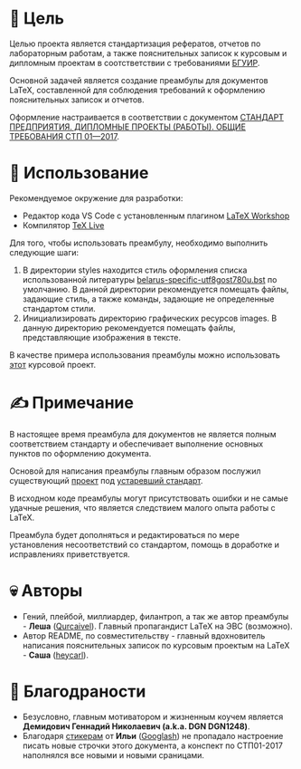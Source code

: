 # 📖 Цель

Целью проекта является стандартизация рефератов, отчетов по лабораторным работам, а также пояснительных записок к курсовым и дипломным проектам в соотстветствии с требованиями [БГУИР](https://www.bsuir.by).

Основной задачей является создание преамбулы для документов LaTeX, составленной для соблюдения требований к оформлению пояснительных записок и отчетов.

Оформление настраивается в соответствии с документом [СТАНДАРТ ПРЕДПРИЯТИЯ. ДИПЛОМНЫЕ ПРОЕКТЫ (РАБОТЫ). ОБЩИЕ ТРЕБОВАНИЯ СТП 01—2017](https://library.bsuir.by/m/12_101945_1_141950.pdf).

 # 📃  Использование

Рекомендуемое окружение для разработки:
- Редактор кода VS Code с установленным плагином [LaTeX Workshop](https://marketplace.visualstudio.com/items?itemName=James-Yu.latex-workshop)
- Компилятор [TeX Live](https://www.tug.org/texlive/)

Для того, чтобы использовать преамбулу, необходимо выполнить следующие шаги:
1. В директории styles находится стиль оформления списка использованной литературы [belarus-specific-utf8gost780u.bst](https://github.com/Qurcaivel/bsuir-latex/blob/main/styles/belarus-specific-utf8gost780u.bst) по умолчанию. В данной директории рекомендуется помещать файлы, задающие стиль, а также команды,
задающие не определенные стандартом стили.
1. Инициализировать директорию графических ресурсов images. В данную директорию рекомендуется помещать файлы, представляющие изображения в тексте. 

В качестве примера использования преамбулы можно использовать [этот](https://github.com/Qurcaivel/bsuir-couse) курсовой проект.

# ✍️ Примечание

В настоящее время преамбула для документов не является полным соответствием стандарту и обеспечивает выполнение основных пунктов по оформлению документа.

Основой для написания преамбулы главным образом послужил существующий [проект](https://github.com/mstyura/bsuir-diploma-latex) под [устаревший стандарт](http://www.bsuir.by/m/12_100229_1_80040.pdf).

В исходном коде преамбулы могут присутствовать ошибки и не самые удачные решения, что является следствием малого опыта работы с LaTeX.

Преамбула будет дополняться и редактироваться по мере установления несоответствий со стандартом, помощь в доработке и исправлениях приветствуется.
# 💀 Авторы

- Гений, плейбой, миллиардер, филантроп, а так же автор преамбулы - **Леша** ([Qurcaivel](https://github.com/Qurcaivel)). Главный пропагандист LaTeX на ЭВС (возможно).
- Автор README, по совместительству - главный вдохновитель написания пояснительных записок по курсовым проектым на LaTeX - **Саша** ([heycarl](https://github.com/heycarl)). 
# 🙏 Благодраности

 - Безусловно, главным мотиватором и жизненным коучем является **Демидович Геннадий Николаевич (a.k.a. DGN DGN1248)**.
 - Благодаря [стикерам](https://t.me/addstickers/DGN_DGN_1248) от **Ильи** ([Googlash](https://github.com/Googlash)) не пропадало настроение писать новые строчки этого документа, а конспект по СТП01-2017 наполнялся все новыми и новыми сраницами. 
 
